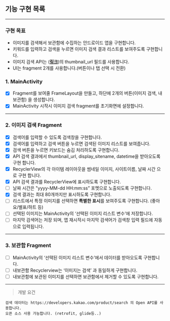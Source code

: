 ## 기능 구현 목록
___

### 구현 목표
- 이미지를 검색해서 보관함에 수집하는 안드로이드 앱을 구현합니다.
- 키워드를 입력하고 검색을 누르면 이미지 검색 결과 리스트를 보여주도록 구현합니다.
- 이미지 검색 API는 ([**링크**](https://developers.kakao.com/docs/latest/ko/daum-search/dev-guide#search-image))의 thumbnail_url 필드를 사용합니다.
- UI는 fragment 2개를 사용합니다.(버튼이나 탭 선택 시 전환)

### 1. MainActivity 
- [x] Fragment를 보여줄 FrameLayout을 만들고, 하단에 2개의 버튼(이미지 검색, 내보관함) 을 생성합니다.
- [x] MainActivity 시작시 이미지 검색 fragment를 초기화면에 설정합니다.

___

### 2. 이미지 검색 Fragment
- [x]  검색어를 입력할 수 있도록 검색창을 구현합니다.
- [x]  검색어를 입력하고 검색 버튼을 누르면 검색된 이미지 리스트를 보여줍니다.
- [x]  검색 버튼을 누르면 키보드는 숨김 처리하도록 구현합니다.
- [x]  API 검색 결과에서 thumbnail_url, display_sitename, datetime을 받아오도록 구현 합니다.
- [x]  RecyclerView의 각 아이템 레이아웃을 썸네일 이미지, 사이트이름, 날짜 시간 으로 구현 합니다.
- [x]  API 검색 결과를 RecyclerView에 표시하도록 구현합니다.
- [ ]  날짜 시간은 "yyyy-MM-dd HH:mm:ss” 포멧으로 노출되도록 구현합니다.
- [x]  검색 결과는 최대 80개까지만 표시하도록 구현합니다.
- [ ]  리스트에서 특정 이미지를 선택하면 **특별한 표시**를 보여주도록 구현합니다. (좋아요/별표/하트 등)
- [ ]  선택된 이미지는 MainActivity의 ‘선택된 이미지 리스트 변수’에 저장합니다.
- [ ]  마지막 검색어는 저장 되며, 앱 재시작시 마지막 검색어가 검색창 입력 필드에 자동으로 입력됩니다.

___

### 3. 보관함 Fragment
- [ ]  MainActivity의 ‘선택된 이미지 리스트 변수’에서 데이터를 받아오도록 구현합니다.
- [ ]  내보관함 Recyclerview는 ‘이미지는 검색’ 과 동일하게 구현합니다.
- [ ]  내보관함에 보관된 이미지를 선택하면 보관함에서 제거할 수 있도록 구현합니다.

___

> 개발 요건
```
검색 데이터는 https://developers.kakao.com/product/search 의 Open API를 사용합니다.
오픈 소스 사용 가능합니다. (retrofit, glide등..)
```